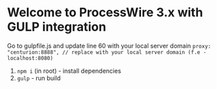 # Welcome to ProcessWire 3.x with GULP integration

Go to gulpfile.js and update line 60 with your local server domain
`proxy: "centurion:8888", // replace with your local server domain (f.e - localhost:8080)`

1. `npm i` (in root) - install dependencies
2. `gulp` - run build

